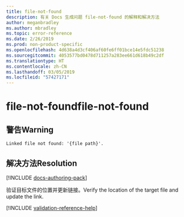 ```yaml
---
title: file-not-found
description: 有关 Docs 生成问题 file-not-found 的解释和解决方法
author: meganbradley
ms.author: mbradley
ms.topic: error-reference
ms.date: 2/26/2019
ms.prod: non-product-specific
ms.openlocfilehash: 4d638a4d3cf406af60fe6ff01bce14e5fdc51238
ms.sourcegitcommit: 4053577bd0478d711257a283ee661d618b49c2df
ms.translationtype: HT
ms.contentlocale: zh-CN
ms.lasthandoff: 03/05/2019
ms.locfileid: "57427171"
---
```

# <a name="file-not-found"></a><span data-ttu-id="f8134-103">file-not-found</span><span class="sxs-lookup"><span data-stu-id="f8134-103">file-not-found</span></span>

## <a name="warning"></a><span data-ttu-id="f8134-104">警告</span><span class="sxs-lookup"><span data-stu-id="f8134-104">Warning</span></span>

`Linked file not found: '{file path}'.`

## <a name="resolution"></a><span data-ttu-id="f8134-105">解决方法</span><span class="sxs-lookup"><span data-stu-id="f8134-105">Resolution</span></span>

[!INCLUDE [docs-authoring-pack](includes/docs-authoring-pack.md)]

<span data-ttu-id="f8134-106">验证目标文件的位置并更新链接。</span><span class="sxs-lookup"><span data-stu-id="f8134-106">Verify the location of the target file and update the link.</span></span>

<!--make sure to add this file to your includes folder and verify the path-->
[!INCLUDE [validation-reference-help](includes/validation-reference-help.md)]
